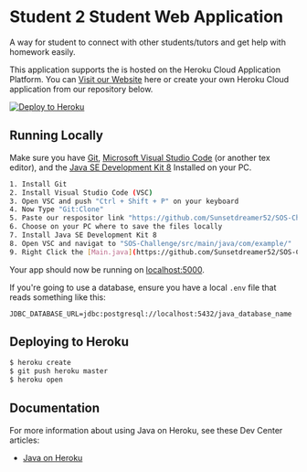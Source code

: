 # Student 2 Student Web Application

A way for student to connect with other students/tutors and get help with homework easily.

This application supports the  is hosted on the Heroku Cloud Application Platform. You can [Visit our Website](https://sos-test-app.herokuapp.com/) here or create your own Heroku Cloud application from our repository below.

[![Deploy to Heroku](https://www.herokucdn.com/deploy/button.png)](https://heroku.com/deploy)

## Running Locally

Make sure you have [Git](https://git-scm.com/downloads), [Microsoft Visual Studio Code](https://code.visualstudio.com/) (or another tex editor), and the [Java SE Development Kit 8](https://www.oracle.com/java/technologies/javase/javase-jdk8-downloads.html) Installed on your PC.

```sh
1. Install Git
2. Install Visual Studio Code (VSC)
3. Open VSC and push "Ctrl + Shift + P" on your keyboard
4. Now Type "Git:Clone"
5. Paste our respositor link "https://github.com/Sunsetdreamer52/SOS-Challenge.git" into the dialog box
6. Choose on your PC where to save the files locally
7. Install Java SE Development Kit 8
8. Open VSC and navigat to "SOS-Challenge/src/main/java/com/example/"
9. Right Click the [Main.java](https://github.com/Sunsetdreamer52/SOS-Challenge/tree/master/src/main/java/com/example) file and click "run".
```

Your app should now be running on [localhost:5000](http://localhost:5000/).

If you're going to use a database, ensure you have a local `.env` file that reads something like this:

```
JDBC_DATABASE_URL=jdbc:postgresql://localhost:5432/java_database_name
```

## Deploying to Heroku

```sh
$ heroku create
$ git push heroku master
$ heroku open
```

## Documentation

For more information about using Java on Heroku, see these Dev Center articles:

- [Java on Heroku](https://devcenter.heroku.com/categories/java)
